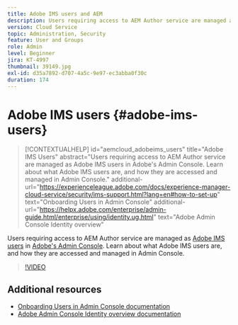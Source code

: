 ```yaml
---
title: Adobe IMS users and AEM
description: Users requiring access to AEM Author service are managed as Adobe IMS users in Adobe's Admin Console. Learn about what Adobe IMS users are, and how they are accessed and managed in Admin Console.
version: Cloud Service
topic: Administration, Security
feature: User and Groups
role: Admin
level: Beginner
jira: KT-4997
thumbnail: 39149.jpg
exl-id: d35a7892-d707-4a5c-9e97-ec3abba0f30c
duration: 174
---
```

# Adobe IMS users {#adobe-ims-users}

>[!CONTEXTUALHELP]
>id="aemcloud_adobeims_users"
>title="Adobe IMS Users"
>abstract="Users requiring access to AEM Author service are managed as Adobe IMS users in Adobe's Admin Console. Learn about what Adobe IMS users are, and how they are accessed and managed in Admin Console."
>additional-url="https://experienceleague.adobe.com/docs/experience-manager-cloud-service/security/ims-support.html?lang=en#how-to-set-up" text="Onboarding Users in Admin Console"
>additional-url="https://helpx.adobe.com/enterprise/admin-guide.html/enterprise/using/identity.ug.html" text="Adobe Admin Console Identity overview"

Users requiring access to AEM Author service are managed as [Adobe IMS users](https://helpx.adobe.com/enterprise/using/set-up-identity.html) in [Adobe's Admin Console](https://adminconsole.adobe.com). Learn about what Adobe IMS users are, and how they are accessed and managed in Admin Console.

>[!VIDEO](https://video.tv.adobe.com/v/39149?quality=12&learn=on)

## Additional resources

+ [Onboarding Users in Admin Console documentation](https://experienceleague.adobe.com/docs/experience-manager-cloud-service/security/ims-support.html#onboarding-users-in-admin-console)
+ [Adobe Admin Console Identity overview documentation](https://helpx.adobe.com/enterprise/using/identity.html)
